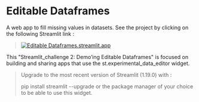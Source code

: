 # Editable Dataframes

A web app to fill missing values in datasets. See the project by clicking on the following Streamlit link :
>[![Editable Dataframes.streamlit.app](https://static.streamlit.io/badges/streamlit_badge_black_white.svg)](https://streamlit_ch_2.streamlit.app)

This "Streamlit_challenge 2: Demo’ing Editable Dataframes" is focused on building and sharing apps that use the st.experimental_data_editor widget.

> Upgrade to the most recent version of Streamlit (1.19.0) with :
> 
> pip install streamlit --upgrade 
> or the package manager of your choice to be able to use this widget.
> 

